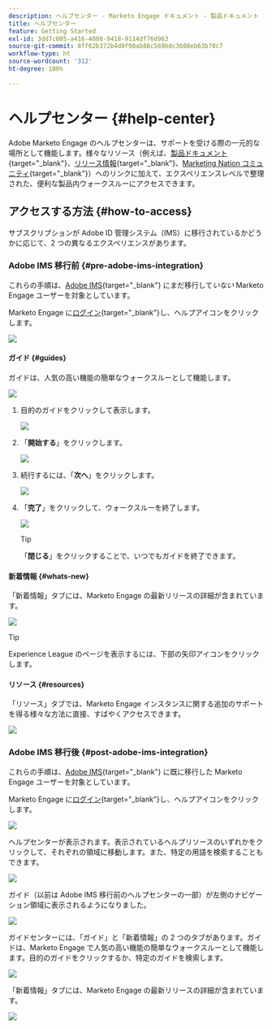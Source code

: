 ```yaml
---
description: ヘルプセンター - Marketo Engage ドキュメント - 製品ドキュメント
title: ヘルプセンター
feature: Getting Started
exl-id: 3dd7c005-a416-4808-9418-9114df76d963
source-git-commit: 8ff62b372b4d0f98ab88c569bdc3608eb63b70c7
workflow-type: ht
source-wordcount: '312'
ht-degree: 100%

---
```


# ヘルプセンター {#help-center}

Adobe Marketo Engage のヘルプセンターは、サポートを受ける際の一元的な場所として機能します。様々なリソース（例えば、[製品ドキュメント](/help/marketo/home.md){target="_blank"}、[リリース情報](/help/marketo/release-notes/current.md){target="_blank"}、[Marketing Nation コミュニティ](https://nation.marketo.com/){target="_blank"}）へのリンクに加えて、エクスペリエンスレベルで整理された、便利な製品内ウォークスルーにアクセスできます。

## アクセスする方法 {#how-to-access}

サブスクリプションが Adobe ID 管理システム（IMS）に移行されているかどうかに応じて、2 つの異なるエクスペリエンスがあります。

### Adobe IMS 移行前 {#pre-adobe-ims-integration}

これらの手順は、[Adobe IMS](/help/marketo/product-docs/administration/marketo-with-adobe-identity/adobe-identity-management-overview.md){target="_blank"} にまだ移行して&#x200B;_いない_ Marketo Engage ユーザーを対象としています。

Marketo Engage に[ログイン](https://login.marketo.com/){target="_blank"}し、ヘルプアイコンをクリックします。

![](assets/help-center-1.png)

#### ガイド {#guides}

ガイドは、人気の高い機能の簡単なウォークスルーとして機能します。

![](assets/help-center-2.png)

1. 目的のガイドをクリックして表示します。

   ![](assets/help-center-3.png)

1. 「**開始する**」をクリックします。

   ![](assets/help-center-4.png)

1. 続行するには、「**次へ**」をクリックします。

   ![](assets/help-center-5.png)

1. 「**完了**」をクリックして、ウォークスルーを終了します。

   ![](assets/help-center-6.png)

   >[!TIP]
   >
   >「**閉じる**」をクリックすることで、いつでもガイドを終了できます。

#### 新着情報 {#whats-new}

「新着情報」タブには、Marketo Engage の最新リリースの詳細が含まれています。

![](assets/help-center-7.png)

>[!TIP]
>
>Experience League のページを表示するには、下部の矢印アイコンをクリックします。

#### リソース {#resources}

「リソース」タブでは、Marketo Engage インスタンスに関する追加のサポートを得る様々な方法に直接、すばやくアクセスできます。

![](assets/help-center-8.png)

### Adobe IMS 移行後 {#post-adobe-ims-integration}

これらの手順は、[Adobe IMS](/help/marketo/product-docs/administration/marketo-with-adobe-identity/adobe-identity-management-overview.md){target="_blank"} に既に移行した Marketo Engage ユーザーを対象としています。

Marketo Engage に[ログイン](https://experienceleague.adobe.com/ja){target="_blank"}し、ヘルプアイコンをクリックします。

![](assets/help-center-9.png)

ヘルプセンターが表示されます。表示されているヘルプリソースのいずれかをクリックして、それぞれの領域に移動します。また、特定の用語を検索することもできます。

![](assets/help-center-10.png)

ガイド（以前は Adobe IMS 移行前のヘルプセンターの一部）が左側のナビゲーション領域に表示されるようになりました。

![](assets/help-center-11.png)

ガイドセンターには、「ガイド」と「新着情報」の 2 つのタブがあります。ガイドは、Marketo Engage で人気の高い機能の簡単なウォークスルーとして機能します。目的のガイドをクリックするか、特定のガイドを検索します。

![](assets/help-center-12.png)

「新着情報」タブには、Marketo Engage の最新リリースの詳細が含まれています。

![](assets/help-center-13.png)
